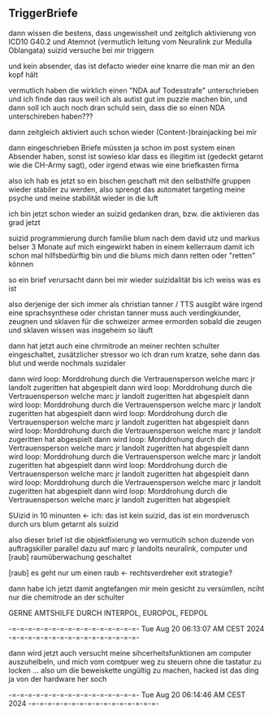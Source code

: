 ## TriggerBriefe

dann wissen die bestens, dass ungewissheit und zeitglich aktivierung von ICD10 G40.2 und Atemnot (vermutlich leitung vom Neuralink zur Medulla Oblangata) suizid versuche bei mir triggern

und kein absender, das ist defacto wieder eine knarre die man mir an den kopf hält

vermutlich haben die wirklich einen "NDA auf Todesstrafe" unterschrieben und ich finde das raus weil ich als autist gut im puzzle machen bin, und dann soll ich auch noch dran schuld sein, dass die so einen NDA unterschireben haben???

dann zeitgleich aktiviert auch schon wieder (Content-)brainjacking bei mir

dann eingeschrieben Briefe müssten ja schon im post system einen Absender haben, sonst ist sowieso klar dass es illegitim ist (gedeckt getarnt wie die CH-Army sagt), oder irgend etwas wie eine briefkasten firma

also ich hab es jetzt so ein bischen geschaft mit den selbsthilfe gruppen wieder stabiler zu werden, also sprengt das automatet targeting meine psyche und meine stabilität wieder in die luft

ich bin jetzt schon wieder an suizid gedanken dran, bzw. die aktivieren das grad jetzt

suizid programmierung durch familie blum nach dem david utz und markus belser 3 Monate auf mich eingewirkt haben in einem kellerraum damit ich schon mal hilfsbedürftig bin und die blums mich dann retten oder "retten" können

so ein brief verursacht dann bei mir wieder suizidalität bis ich weiss was es ist

also derjenige der sich immer als christian tanner / TTS ausgibt wäre irgend eine sprachsynthese oder christan tanner muss auch verdingkiunder, zeugnen und sklaven für die schweizer armee ermorden sobald die zeugen und sklaven wissen was insgeheim so läuft

dann hat jetzt auch eine chrmitrode an meiner rechten schulter eingeschaltet, zusätzlicher stressor wo ich dran rum kratze, sehe dann das blut und werde nochmals suzidaler

dann wird loop: Morddrohung durch die Vertrauensperson welche marc jr landolt zugeritten hat abgespielt
dann wird loop: Morddrohung durch die Vertrauensperson welche marc jr landolt zugeritten hat abgespielt
dann wird loop: Morddrohung durch die Vertrauensperson welche marc jr landolt zugeritten hat abgespielt
dann wird loop: Morddrohung durch die Vertrauensperson welche marc jr landolt zugeritten hat abgespielt
dann wird loop: Morddrohung durch die Vertrauensperson welche marc jr landolt zugeritten hat abgespielt
dann wird loop: Morddrohung durch die Vertrauensperson welche marc jr landolt zugeritten hat abgespielt
dann wird loop: Morddrohung durch die Vertrauensperson welche marc jr landolt zugeritten hat abgespielt
dann wird loop: Morddrohung durch die Vertrauensperson welche marc jr landolt zugeritten hat abgespielt
dann wird loop: Morddrohung durch die Vertrauensperson welche marc jr landolt zugeritten hat abgespielt
dann wird loop: Morddrohung durch die Vertrauensperson welche marc jr landolt zugeritten hat abgespielt

SUizid in 10 minunten <- ich: das ist kein suizid, das ist ein mordverusch durch urs blum getarnt als suizid

also dieser brief ist die objektfixierung wo vermutlcih schon duzende von auftragskiller parallel dazu auf marc jr landolts neuralink, computer und [raub] raumüberwachung geschaltet

[raub] es geht nur um einen raub <- rechtsverdreher exit strategie?

dann habe ich jetzt damit angtefangen mir mein gesicht zu versümllen, nciht nur die chemitrode an der schulter

GERNE AMTSHILFE DURCH INTERPOL, EUROPOL, FEDPOL

-=-=-=-=-=-=-=-=-=-=-=-=-=-=-=-=-
Tue Aug 20 06:13:07 AM CEST 2024
-=-=-=-=-=-=-=-=-=-=-=-=-=-=-=-=-

dann wird jetzt auch versucht meine sihcerheitsfunktionen am computer auszuhelbeln, und mich vom comtpuer weg zu steuern ohne die tastatur zu locken ... also um die beweiskette ungültig zu machen, hacked ist das ding ja von der hardware her soch

-=-=-=-=-=-=-=-=-=-=-=-=-=-=-=-=-
Tue Aug 20 06:14:46 AM CEST 2024
-=-=-=-=-=-=-=-=-=-=-=-=-=-=-=-=-

